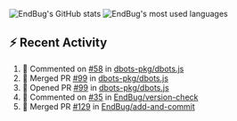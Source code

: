 ![EndBug's GitHub stats](https://github-readme-stats.vercel.app/api?username=endbug&show_icons=true)
![EndBug's most used languages](https://github-readme-stats.vercel.app/api/top-langs/?username=endbug&layout=compact)

## ⚡ Recent Activity

<!--START_SECTION:activity-->
1. 💬 Commented on [#58](https://github.com//dbots-pkg/dbots.js/issues/58) in [dbots-pkg/dbots.js](https://github.com//dbots-pkg/dbots.js)
2. 🎉 Merged PR [#99](https://github.com//dbots-pkg/dbots.js/pull/99) in [dbots-pkg/dbots.js](https://github.com//dbots-pkg/dbots.js)
3. 💪 Opened PR [#99](https://github.com//dbots-pkg/dbots.js/pull/99) in [dbots-pkg/dbots.js](https://github.com//dbots-pkg/dbots.js)
4. 💬 Commented on [#35](https://github.com//EndBug/version-check/issues/35) in [EndBug/version-check](https://github.com//EndBug/version-check)
5. 🎉 Merged PR [#129](https://github.com//EndBug/add-and-commit/pull/129) in [EndBug/add-and-commit](https://github.com//EndBug/add-and-commit)
<!--END_SECTION:activity-->
